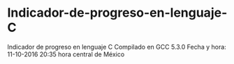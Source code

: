 # Indicador-de-progreso-en-lenguaje-C
Indicador de progreso en lenguaje C
Compilado en GCC 5.3.0
Fecha y hora: 11-10-2016 20:35 hora central de México
